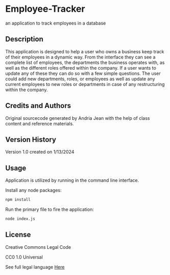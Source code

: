 # Employee-Tracker
an application to track employees in a database

## Description
This application is designed to help a user who owns a business keep track of their employees in a dynamic way. From the interface they can see a complete list of employees, the departments the business operates with, as well as the different roles offered within the company. If a user wants to update any of these they can do so with a few simple questions. The user could add new departments, roles, or employees as well as update any current employees to new roles or departments in case of any restructuring within the company. 

## Credits and Authors
Original sourcecode generated by Andria Jean with the help of class content and reference materials. 

## Version History
Version 1.0 created on 1/13/2024

## Usage
Application is utilized by running in the command line interface. 

Install any node packages:
```md
npm install
``````
Run the primary file to fire the application:
```md
node index.js
```


## License
Creative Commons Legal Code

CC0 1.0 Universal

See full legal language [Here](./LICENSE)